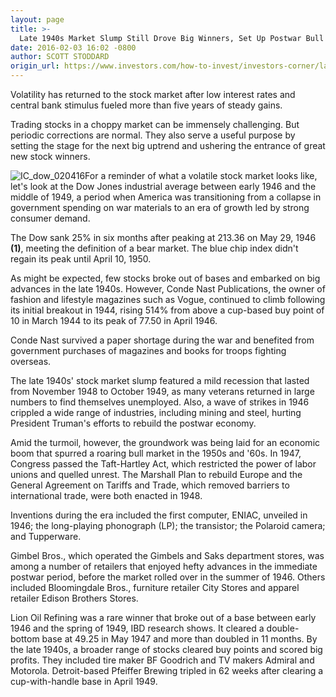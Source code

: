 ```yaml
---
layout: page
title: >-
  Late 1940s Market Slump Still Drove Big Winners, Set Up Postwar Bull
date: 2016-02-03 16:02 -0800
author: SCOTT STODDARD
origin_url: https://www.investors.com/how-to-invest/investors-corner/late-1940s-slump-set-stage-for-postwar-bull-market
---
```





Volatility has returned to the stock market after low interest rates and central bank stimulus fueled more than five years of steady gains.


Trading stocks in a choppy market can be immensely challenging. But periodic corrections are normal. They also serve a useful purpose by setting the stage for the next big uptrend and ushering the entrance of great new stock winners.


![IC_dow_020416](https://www.investors.com/wp-content/uploads/2016/02/IC_dow_020416-1024x545.jpg)For a reminder of what a volatile stock market looks like, let's look at the Dow Jones industrial average between early 1946 and the middle of 1949, a period when America was transitioning from a collapse in government spending on war materials to an era of growth led by strong consumer demand.


The Dow sank 25% in six months after peaking at 213.36 on May 29, 1946 **(1)**, meeting the definition of a bear market. The blue chip index didn't regain its peak until April 10, 1950.


As might be expected, few stocks broke out of bases and embarked on big advances in the late 1940s. However, Conde Nast Publications, the owner of fashion and lifestyle magazines such as Vogue, continued to climb following its initial breakout in 1944, rising 514% from above a cup-based buy point of 10 in March 1944 to its peak of 77.50 in April 1946.


Conde Nast survived a paper shortage during the war and benefited from government purchases of magazines and books for troops fighting overseas.


The late 1940s' stock market slump featured a mild recession that lasted from November 1948 to October 1949, as many veterans returned in large numbers to find themselves unemployed. Also, a wave of strikes in 1946 crippled a wide range of industries, including mining and steel, hurting President Truman's efforts to rebuild the postwar economy.


Amid the turmoil, however, the groundwork was being laid for an economic boom that spurred a roaring bull market in the 1950s and '60s. In 1947, Congress passed the Taft-Hartley Act, which restricted the power of labor unions and quelled unrest. The Marshall Plan to rebuild Europe and the General Agreement on Tariffs and Trade, which removed barriers to international trade, were both enacted in 1948.


Inventions during the era included the first computer, ENIAC, unveiled in 1946; the long-playing phonograph (LP); the transistor; the Polaroid camera; and Tupperware.


Gimbel Bros., which operated the Gimbels and Saks department stores, was among a number of retailers that enjoyed hefty advances in the immediate postwar period, before the market rolled over in the summer of 1946. Others included Bloomingdale Bros., furniture retailer City Stores and apparel retailer Edison Brothers Stores.


Lion Oil Refining was a rare winner that broke out of a base between early 1946 and the spring of 1949, IBD research shows. It cleared a double-bottom base at 49.25 in May 1947 and more than doubled in 11 months. By the late 1940s, a broader range of stocks cleared buy points and scored big profits. They included tire maker BF Goodrich and TV makers Admiral and Motorola. Detroit-based Pfeiffer Brewing tripled in 62 weeks after clearing a cup-with-handle base in April 1949.


 


 


 


 




